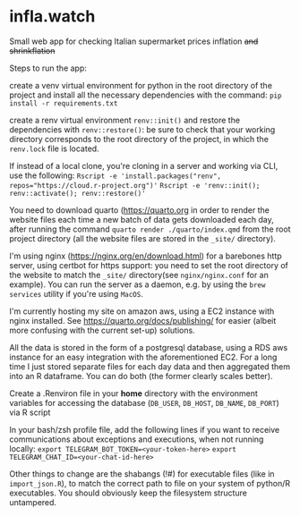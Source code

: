# infla.watch
Small web app for checking Italian supermarket prices inflation ~~and shrinkflation~~

Steps to run the app:

create a venv virtual environment for python in the root directory of the project 
and install all the necessary dependencies with the command:
`pip install -r requirements.txt`

create a renv virtual environment `renv::init()` and restore the dependencies with
`renv::restore()`: be sure to check that your working directory corresponds to the
root directory of the project, in which the `renv.lock` file is located.

If instead of a local clone, you're cloning in a server and working via CLI,
use the following:
`Rscript -e 'install.packages("renv", repos="https://cloud.r-project.org")'`
`Rscript -e 'renv::init(); renv::activate(); renv::restore()'`


You need to download quarto (<https://quarto.org> in order to render the website 
files each time a new batch of data gets downloaded each day, after running the 
command `quarto render ./quarto/index.qmd` from the root project directory (all the 
website files are stored in the `_site/` directory).

I'm using nginx (<https://nginx.org/en/download.html>) for a barebones http server,
using certbot for https support: you need to set the root directory of the website
to match the `_site/` directory(see `nginx/nginx.conf` for an example). You can run 
the server as a daemon, e.g. by using the `brew services` utility if you're using 
`MacOS`.

I'm currently hosting my site on amazon aws, using a EC2 instance with nginx
installed. See <https://quarto.org/docs/publishing/> for easier (albeit more 
confusing with the current set-up) solutions.

All the data is stored in the form of a postgresql database, using a RDS
aws instance for an easy integration with the aforementioned EC2. For a long time 
I just stored separate files for each day data and then aggregated them into an 
R dataframe. You can do both (the former clearly scales better).

Create a .Renviron file in your **home** directory with the environment variables for
accessing the database (`DB_USER`, `DB_HOST`, `DB_NAME`, `DB_PORT`) via R script

In your bash/zsh profile file, add the following lines if you want to receive 
communications about exceptions and executions, when not running locally:
`export TELEGRAM_BOT_TOKEN=<your-token-here>`
`export TELEGRAM_CHAT_ID=<your-chat-id-here>`

Other things to change are the shabangs (!#) for executable files (like in 
`import_json.R`), to match the correct path to file on your system of python/R 
executables. You should obviously keep the filesystem structure untampered.
 
